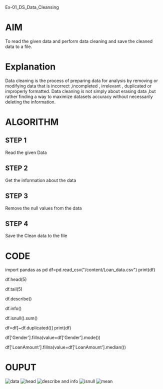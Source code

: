  Ex-01_DS_Data_Cleansing
# AIM
To read the given data and perform data cleaning and save the cleaned data to a file.

# Explanation
Data cleaning is the process of preparing data for analysis by removing or modifying data that is incorrect ,incompleted , irrelevant , duplicated or improperly formatted. Data cleaning is not simply about erasing data ,but rather finding a way to maximize datasets accuracy without necessarily deleting the information.

# ALGORITHM
## STEP 1
Read the given Data

## STEP 2
Get the information about the data

## STEP 3
Remove the null values from the data

## STEP 4
Save the Clean data to the file

# CODE

import pandas as pd
df=pd.read_csv("/content/Loan_data.csv")
print(df)

df.head(5)

df.tail(5)

df.describe()

df.info()

df.isnull().sum()

df=df[~df.duplicated()]
print(df)

df['Gender'].fillna(value=df['Gender'].mode())

df['LoanAmount'].fillna(value=df['LoanAmount'].median())

# OUPUT

![data](https://user-images.githubusercontent.com/119560261/226187863-94cfbdeb-376c-424a-b36b-586c0c478da8.png)
![head](https://user-images.githubusercontent.com/119560261/226187877-f07de2e2-99d1-4281-ad5a-3bb2cea75e31.png)
![describe and info](https://user-images.githubusercontent.com/119560261/226187946-6904911a-6d6a-429d-950b-dfaed2880919.png)
![isnull](https://user-images.githubusercontent.com/119560261/226187969-2fffdc98-2fab-4231-ad46-474c90c87717.png)
![mean](https://user-images.githubusercontent.com/119560261/226187974-66112e8e-a774-4230-87fe-bce5b8526122.png)

